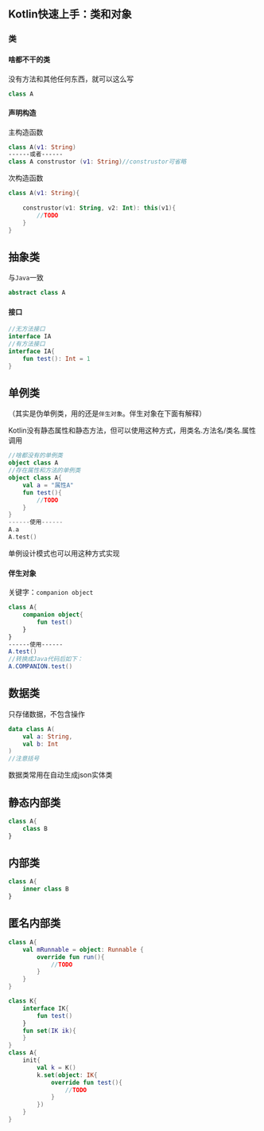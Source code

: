 ## Kotlin快速上手：类和对象

### 类

#### 啥都不干的类

没有方法和其他任何东西，就可以这么写

```kotlin
class A
```

#### 声明构造

主构造函数

```kotlin
class A(v1: String)
------或者------
class A construstor (v1: String)//construstor可省略
```

次构造函数

```kotlin
class A(v1: String){
    
    construstor(v1: String, v2: Int): this(v1){
        //TODO
    }
}
```

## 抽象类

与`Java`一致

```kotlin
abstract class A
```

#### 接口

```kotlin
//无方法接口
interface IA
//有方法接口
interface IA{
    fun test(): Int = 1
}
```

## 单例类

（其实是伪单例类，用的还是`伴生对象`。伴生对象在下面有解释）

Kotlin没有静态属性和静态方法，但可以使用这种方式，用类名.方法名/类名.属性调用

```kotlin
//啥都没有的单例类
object class A
//存在属性和方法的单例类
object class A{
    val a = "属性A"
    fun test(){
        //TODO
    }
}
------使用------
A.a
A.test()
```

单例设计模式也可以用这种方式实现

#### 伴生对象

关键字：`companion object`

```kotlin
class A{
    companion object{
        fun test()
    }
}
------使用------
A.test()
//转换成Java代码后如下：
A.COMPANION.test()
```

## 数据类

只存储数据，不包含操作

```kotlin
data class A(
    val a: String,
    val b: Int
)
//注意括号
```

数据类常用在自动生成json实体类

## 静态内部类

```kotlin
class A{
    class B
}
```

## 内部类

```kotlin
class A{
    inner class B
}
```

## 匿名内部类

```kotlin
class A{
    val mRunnable = object: Runnable {
        override fun run(){
            //TODO
        }
    }
}
```

```kotlin
class K{
    interface IK{
        fun test()
    }
    fun set(IK ik){
    }
}
class A{
	init{
        val k = K()
        k.set(object: IK{
            override fun test(){
                //TODO
            }
        })
    }
}
```

